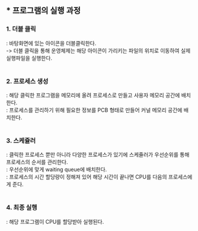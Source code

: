 ## * 프로그램의 실행 과정

### 1. 더블 클릭
: 바탕화면에 있는 아이콘을 더블클릭한다.   
-> 더블 클릭을 통해 운영체제는 해당 아이콘이 가리키는 파일의 위치로 이동하여 실제 실행파일을 실행한다.
<br/>
<br/>

### 2. 프로세스 생성
: 해당 클릭한 프로그램을 메모리에 올려 프로세스로 만들고 사용자 메모리 공간에 배치한다.   
: 프로세스를 관리하기 위해 필요한 정보를 PCB 형태로 만들어 커널 메모리 공간에 배치한다.  
<br/>

### 3. 스케쥴러
: 클릭한 프로세스 뿐만 아니라 다양한 프로세스가 있기에 스케쥴러가 우선순위를 통해 프로세스의 순서를 관리한다.  
: 우선순위에 맞게 waiting queue에 배치한다.   
: 프로세스의 시간 할당량이 정해져 있어 해당 시간이 끝나면 CPU를 다음의 프로세스에게 준다.  
<br/>

### 4. 최종 실행
: 해당 프로그램이 CPU를 할당받아 실행된다. 